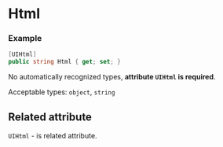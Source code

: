 # Html

### Example
```csharp
[UIHtml]
public string Html { get; set; }
```



No automatically recognized types, **attribute `UIHtml` is required**.

Acceptable types: `object`, `string`

## Related attribute

`UIHtml` - is related attribute.